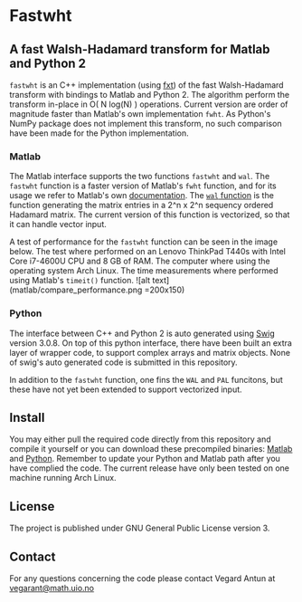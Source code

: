 # Fastwht
## A fast Walsh-Hadamard transform for Matlab and Python 2

`fastwht` is an C++ implementation (using [fxt](http://www.jjj.de/fxt/)) of the
fast Walsh-Hadamard transform with bindings to Matlab and Python 2. The
algorithm perform the transform in-place in O( N log(N) ) operations. Current
version are order of magnitude faster than Matlab's own implementation `fwht`.
As Python's NumPy package does not implement this transform, no such comparison
have been made for the Python implementation. 

### Matlab

The Matlab interface supports the two functions `fastwht` and `wal`. The 
`fastwht` function is a faster version of Matlab's `fwht` function, and for its
usage we refer to Matlab's own 
[documentation](http://se.mathworks.com/help/signal/ref/fwht.html).
The [`wal` function](src/master/matlab/wal.md) is the function generating the matrix entries in a 2^n x 2^n 
sequency ordered Hadamard matrix. The current version of this function is 
vectorized, so that it can handle vector input. 

A test of performance for the `fastwht` function can be seen in the image
below. The test where performed on an Lenovo ThinkPad T440s with Intel Core
i7-4600U CPU and 8 GB of RAM. The computer where using the operating system
Arch Linux. The time measurements where performed using Matlab's `timeit()`
function.
![alt text](matlab/compare_performance.png =200x150)

### Python
The interface between C++ and Python 2 is auto generated using
[Swig](http://www.swig.org) version 3.0.8. On top of this python interface,
there have been built an extra layer of wrapper code, to support complex arrays
and matrix objects. None of swig's auto generated code is submitted in this
repository.

In addition to the `fastwht` function, one fins the `WAL` and `PAL` funcitons, but 
these have not yet been extended to support vectorized input. 

## Install
You may either pull the required code directly from this
repository and compile it yourself or you can download these precompiled binaries:
[Matlab](http://folk.uio.no/vegarant/fastwht_matlab.zip) and
[Python](http://folk.uio.no/vegarant/fastwht_python.zip).
Remember to update your Python and Matlab path after you have complied the
code. The current release have only been tested on one machine running Arch
Linux.

## License
The project is published under GNU General Public License version 3.

## Contact
For any questions concerning the code please contact Vegard Antun at
vegarant@math.uio.no
